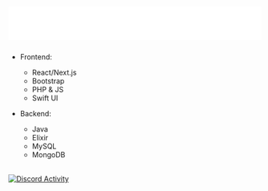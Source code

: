 <h1 align="left">
  <img src="https://raw.githubusercontent.com/ItzPolah/ItzPolah/2c7f161194d2e99e744eda9d59f4641ef218af16/header.svg">
</h1>

- Frontend:
  - React/Next.js
  - Bootstrap
  - PHP & JS
  - Swift UI

- Backend:
  - Java
  - Elixir
  - MySQL
  - MongoDB

\
[![Discord Activity](https://lanyard-profile-readme.vercel.app/api/645045981238394902)](https://discord.com/users/705665813994012695)
